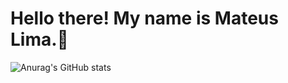 
# Hello there! My name is Mateus Lima.:wave:
![Anurag's GitHub stats](https://github-readme-stats.vercel.app/api?username=DxmLima&show_icons=true&theme=radical)
